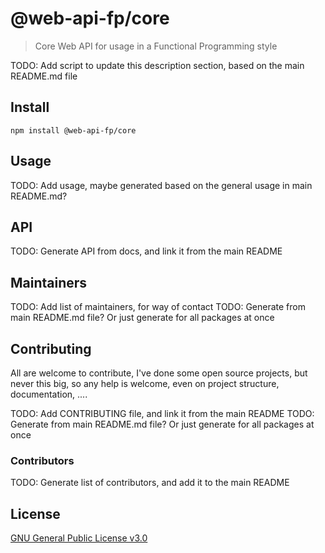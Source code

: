 # @web-api-fp/core

> Core Web API for usage in a Functional Programming style

TODO: Add script to update this description section, based on the main README.md file

## Install

```
npm install @web-api-fp/core
```

## Usage

TODO: Add usage, maybe generated based on the general usage in main README.md?

## API

TODO: Generate API from docs, and link it from the main README

## Maintainers

TODO: Add list of maintainers, for way of contact
TODO: Generate from main README.md file? Or just generate for all packages at once

## Contributing

All are welcome to contribute, I've done some open source projects, but never
this big, so any help is welcome, even on project structure, documentation, ....

TODO: Add CONTRIBUTING file, and link it from the main README
TODO: Generate from main README.md file? Or just generate for all packages at once

### Contributors

TODO: Generate list of contributors, and add it to the main README

## License

[GNU General Public License v3.0](LICENSE)
